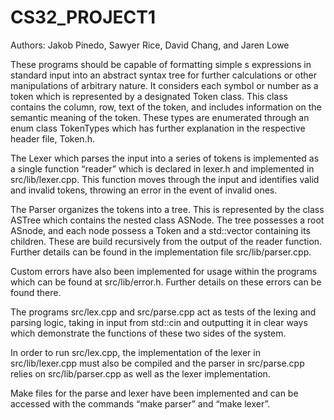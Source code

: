 # CS32_PROJECT1
Authors: Jakob Pinedo, Sawyer Rice, David Chang, and Jaren Lowe

These programs should be capable of formatting simple s expressions in standard input into an abstract syntax tree for further calculations or other manipulations of arbitrary nature. It considers each symbol or number as a token which is represented by a designated Token class. This class contains the column, row, text of the token, and includes information on the semantic meaning of the token. These types are enumerated through an enum class TokenTypes which has further explanation in the respective header file, Token.h.

The Lexer which parses the input into a series of tokens is implemented as a single function “reader” which is declared in lexer.h and implemented in src/lib/lexer.cpp. This function moves through the input and identifies valid and invalid tokens, throwing an error in the event of invalid ones. 

The Parser organizes the tokens into a tree. This is represented by the class ASTree which contains the nested class ASNode. The tree possesses a root ASnode, and each node possess a Token and a std::vector<Token> containing its children. These are build recursively from the output of the reader function. Further details can be found in the implementation file src/lib/parser.cpp.

Custom errors have also been implemented for usage within the programs which can be found at src/lib/error.h. Further details on these errors can be found there. 

The programs src/lex.cpp and src/parse.cpp act as tests of the lexing and parsing logic, taking in input from std::cin and outputting it in clear ways which demonstrate the functions of these two sides of the system.

In order to run src/lex.cpp, the implementation of the lexer in src/lib/lexer.cpp must also be compiled and the parser in src/parse.cpp relies on src/lib/parser.cpp as well as the lexer implementation.

Make files for the parse and lexer have been implemented and can be accessed with the commands “make parser” and “make lexer”.
